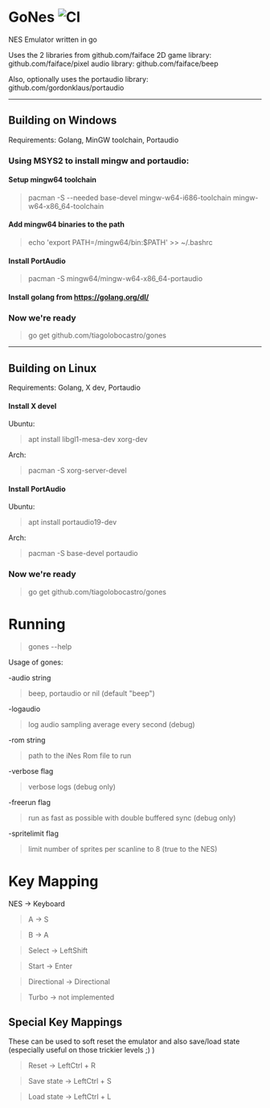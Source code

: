 # GoNes ![CI](https://github.com/tiagolobocastro/gones/workflows/Go/badge.svg)
NES Emulator written in go

Uses the 2 libraries from github.com/faiface
2D game library: github.com/faiface/pixel
audio library: github.com/faiface/beep

Also, optionally uses the portaudio library: github.com/gordonklaus/portaudio



---
## Building on Windows
Requirements: Golang, MinGW toolchain, Portaudio

### Using MSYS2 to install mingw and portaudio:
#### Setup mingw64 toolchain
>pacman -S --needed base-devel mingw-w64-i686-toolchain mingw-w64-x86_64-toolchain
#### Add mingw64 binaries to the path
>echo 'export PATH=/mingw64/bin:$PATH' >> ~/.bashrc

#### Install PortAudio
>pacman -S mingw64/mingw-w64-x86_64-portaudio

#### Install golang from https://golang.org/dl/

### Now we're ready
>go get github.com/tiagolobocastro/gones


---
## Building on Linux
Requirements: Golang, X dev, Portaudio
#### Install X devel
Ubuntu:
>apt install libgl1-mesa-dev xorg-dev


Arch:
>pacman -S xorg-server-devel
#### Install PortAudio
Ubuntu:
>apt install portaudio19-dev


Arch:
>pacman -S base-devel portaudio

### Now we're ready
>go get github.com/tiagolobocastro/gones



# Running
>gones --help 

Usage of gones: 

-audio string 
>beep, portaudio or nil (default "beep")

-logaudio 
>log audio sampling average every second (debug) 

-rom string 
>path to the iNes Rom file to run 

-verbose flag
>verbose logs (debug only)

-freerun flag
>run as fast as possible with double buffered sync (debug only)

-spritelimit flag
>limit number of sprites per scanline to 8 (true to the NES)


# Key Mapping
NES -> Keyboard

> A -> S

> B -> A

> Select -> LeftShift

> Start -> Enter

> Directional -> Directional

> Turbo -> not implemented

## Special Key Mappings

These can be used to soft reset the emulator and also save/load state (especially useful on those trickier levels ;) )

> Reset -> LeftCtrl + R 

> Save state -> LeftCtrl + S

> Load state -> LeftCtrl + L  
